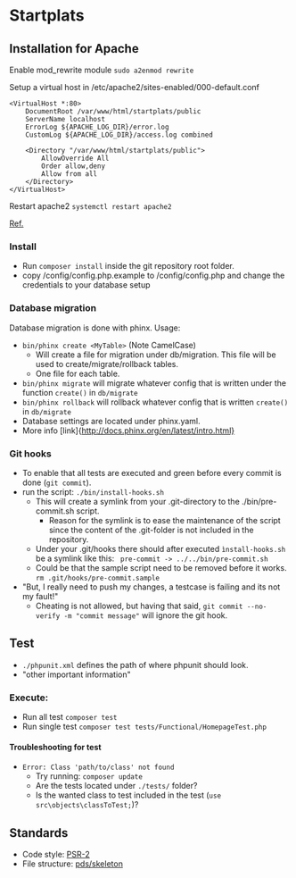 # Startplats

## Installation for Apache
Enable mod_rewrite module `sudo a2enmod rewrite`

Setup a virtual host in /etc/apache2/sites-enabled/000-default.conf
```
<VirtualHost *:80>
	DocumentRoot /var/www/html/startplats/public
	ServerName localhost
	ErrorLog ${APACHE_LOG_DIR}/error.log
	CustomLog ${APACHE_LOG_DIR}/access.log combined

	<Directory "/var/www/html/startplats/public">
		AllowOverride All
        Order allow,deny
        Allow from all
    </Directory>
</VirtualHost>
```

Restart apache2 `systemctl restart apache2`

[Ref.](http://docs.slimframework.com/routing/rewrite/)
### Install
* Run `composer install` inside the git repository root folder.
* copy /config/config.php.example to /config/config.php and change the credentials to your database setup

### Database migration
Database migration is done with phinx. Usage:
* `bin/phinx create <MyTable>` (Note CamelCase)
  * Will create a file for migration under db/migration. This file will be used to create/migrate/rollback tables.
  * One file for each table.
* `bin/phinx migrate` will migrate whatever config that is written under the function `create()` in `db/migrate`
* `bin/phinx rollback` will rollback whatever config that is written `create()` in `db/migrate`
* Database settings are located under phinx.yaml.
* More info [link]{http://docs.phinx.org/en/latest/intro.html}

### Git hooks
* To enable that all tests are executed and green before every commit is done (`git commit`).
* run the script: `./bin/install-hooks.sh`
  * This will create a symlink from your .git-directory to the ./bin/pre-commit.sh script.
    * Reason for the symlink is to ease the maintenance of the script since the content of the .git-folder is not included in the repository.
  * Under your .git/hooks there should after executed `ìnstall-hooks.sh` be a symlink like this: ` pre-commit -> ../../bin/pre-commit.sh`
  * Could be that the sample script need to be removed before it works. `rm .git/hooks/pre-commit.sample`
* "But, I really need to push my changes, a testcase is failing and its not my fault!"
  * Cheating is not allowed, but having that said, `git commit --no-verify -m "commit message"` will ignore the git hook.

## Test
* `./phpunit.xml` defines the path of where phpunit should look.
* "other important information"


### Execute:
* Run all test `composer test`
* Run single test `composer test tests/Functional/HomepageTest.php`

#### Troubleshooting for test
* `Error: Class 'path/to/class' not found`
  * Try running: `composer update`
  * Are the tests located under `./tests/` folder?
  * Is the wanted class to test included in the test (`use src\objects\classToTest;`)?


## Standards
* Code style: [PSR-2](https://www.php-fig.org/psr/psr-2/)
* File structure: [pds/skeleton](https://github.com/php-pds/skeleton)
